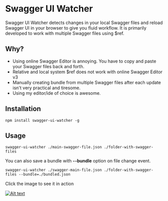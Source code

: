 # Swagger UI Watcher

Swagger UI Watcher detects changes in your local Swagger files and reload Swagger UI in your browser to give you fluid workflow. It is primarily developed to work with multiple Swagger files using $ref.

## Why?

- Using online Swagger Editor is annoying. You have to copy and paste your Swagger files back and forth.
- Relative and local system $ref does not work with online Swagger Editor v3
- Manually creating bundle from multiple Swagger files after each update isn't very practical and tiresome.
- Using my editor/ide of choice is awesome.
## Installation

```
npm install swagger-ui-watcher -g
```

## Usage

```
swagger-ui-watcher ./main-swagger-file.json ./folder-with-swagger-files
```

You can also save a bundle with **--bundle** option on file change event.

```
swagger-ui-watcher ./swagger-main-file.json ./folder-with-swagger-files --bundle=./bundled.json
``` 

Click the image to see it in action

[![Alt text](http://i.imgur.com/UQMAn4U.png)](https://www.youtube.com/embed/U_HT8Q5nayI)

